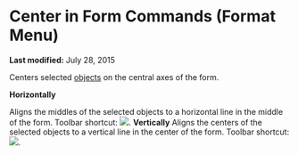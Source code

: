 
# Center in Form Commands (Format Menu)

 **Last modified:** July 28, 2015

Centers selected  [objects](b8bdf64f-5920-1ae9-16d0-b26d09524a30.md) on the central axes of the form.

 **Horizontally**

Aligns the middles of the selected objects to a horizontal line in the middle of the form.
Toolbar shortcut: 
![](../images/tbr_cenh_ZA01201684.gif).
 **Vertically**
Aligns the centers of the selected objects to a vertical line in the center of the form.
Toolbar shortcut: 
![](../images/tbr_cenve_ZA01201685.gif).
